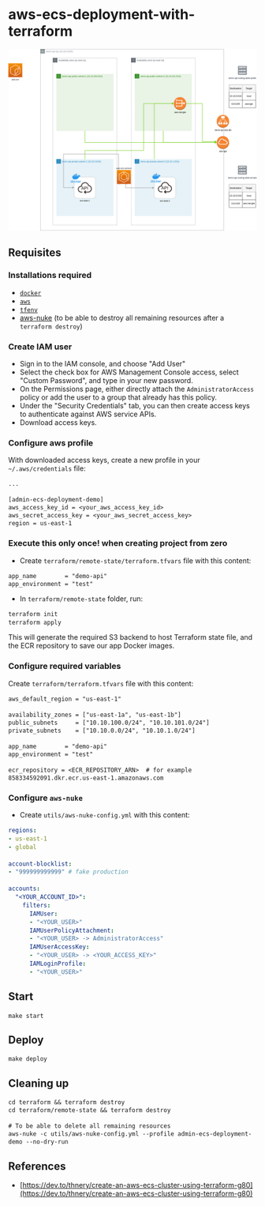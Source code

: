 # aws-ecs-deployment-with-terraform

![](/utils/img/aws-ecs-deployment-with-terraform.drawio.png)


## Requisites

### Installations required

- [`docker`](https://docs.docker.com/engine/install/)
- [`aws`](https://docs.aws.amazon.com/es_es/cli/latest/userguide/cli-chap-install.html)
- [`tfenv`](https://github.com/tfutils/tfenv)
- [aws-nuke](https://github.com/rebuy-de/aws-nuke) (to be able to destroy all remaining resources after a `terraform destroy`)


### Create IAM user

- Sign in to the IAM console, and choose "Add User"
- Select the check box for AWS Management Console access, select "Custom Password", and type in your new password.
- On the Permissions page, either directly attach the `AdministratorAccess` policy or add the user to a group that already has this policy.
- Under the "Security Credentials" tab, you can then create access keys to authenticate against AWS service APIs.
- Download access keys.

### Configure aws profile

With downloaded access keys, create a new profile in your `~/.aws/credentials` file:

```
...

[admin-ecs-deployment-demo]
aws_access_key_id = <your_aws_access_key_id>
aws_secret_access_key = <your_aws_secret_access_key>
region = us-east-1

```

### Execute this **only once**! when creating project from zero

- Create `terraform/remote-state/terraform.tfvars` file with this content:

```
app_name        = "demo-api"
app_environment = "test"
```

- In `terraform/remote-state` folder, run:

```sh
terraform init
terraform apply
```

This will generate the required S3 backend to host Terraform state file, and the ECR repository to save our app Docker images. 


### Configure required variables

Create `terraform/terraform.tfvars` file with this content:

```
aws_default_region = "us-east-1"

availability_zones = ["us-east-1a", "us-east-1b"]
public_subnets     = ["10.10.100.0/24", "10.10.101.0/24"]
private_subnets    = ["10.10.0.0/24", "10.10.1.0/24"]

app_name        = "demo-api"
app_environment = "test"

ecr_repository = <ECR_REPOSITORY_ARN>  # for example 858334592091.dkr.ecr.us-east-1.amazonaws.com
```

### Configure `aws-nuke`

- Create `utils/aws-nuke-config.yml` with this content:

```yml
regions:
- us-east-1
- global

account-blocklist:
- "999999999999" # fake production

accounts:
  "<YOUR_ACCOUNT_ID>": 
    filters:
      IAMUser:
      - "<YOUR_USER>"
      IAMUserPolicyAttachment:
      - "<YOUR_USER> -> AdministratorAccess"
      IAMUserAccessKey:
      - "<YOUR_USER> -> <YOUR_ACCESS_KEY>"
      IAMLoginProfile:
      - "<YOUR_USER>"
```

## Start

```
make start
```

## Deploy

```
make deploy
```

## Cleaning up

```
cd terraform && terraform destroy
cd terraform/remote-state && terraform destroy

# To be able to delete all remaining resources
aws-nuke -c utils/aws-nuke-config.yml --profile admin-ecs-deployment-demo --no-dry-run
```

## References
- [https://dev.to/thnery/create-an-aws-ecs-cluster-using-terraform-g80](https://dev.to/thnery/create-an-aws-ecs-cluster-using-terraform-g80)

